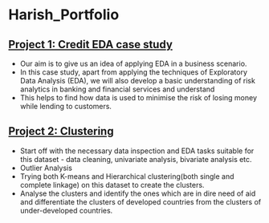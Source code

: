 # Harish_Portfolio

## [Project 1: Credit EDA case study](https://github.com/harishjk18/credit-eda-case-study)

- Our aim is to give us an idea of applying EDA in a business scenario. 
- In this case study, apart from applying the techniques of Exploratory Data Analysis (EDA), we will also develop a basic understanding of risk analytics in banking and financial   services and understand 
- This helps to find how data is used to minimise the risk of losing money while lending to customers.


## [Project 2: Clustering](https://github.com/harishjk18/Clustering-Help_International)

- Start off with the necessary data inspection and EDA tasks suitable for this dataset - data cleaning, univariate analysis, bivariate analysis etc.
- Outlier Analysis
- Trying both K-means and Hierarchical clustering(both single and complete linkage) on this dataset to create the clusters. 
- Analyse the clusters and identify the ones which are in dire need of aid and differentiate the clusters of developed countries from the clusters of under-developed countries.
